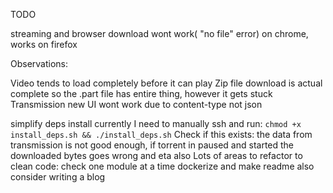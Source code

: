 TODO

streaming and browser download wont work( "no file" error) on chrome, works on firefox

Observations:

Video tends to load completely before it can play
Zip file download is actual complete so the .part file has entire thing, however it gets stuck
Transmission new UI wont work due to content-type not json

simplify deps install currently I need to manually ssh and run: `chmod +x install_deps.sh && ./install_deps.sh`
Check if this exists: the data from transmission is not good enough, if torrent in paused and started the downloaded bytes goes wrong and eta also
Lots of areas to refactor to clean code: check one module at a time
dockerize and make readme also consider writing a blog
